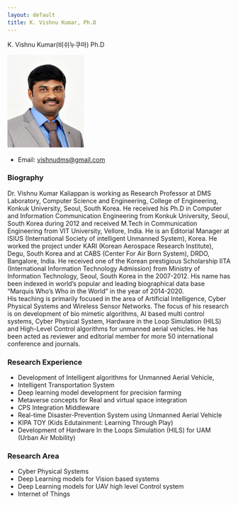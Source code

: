 ```yaml
---
layout: default
title: K. Vishnu Kumar, Ph.D
---
```


K. Vishnu Kumar(비쉬누쿠마) Ph.D

![alt_text](./VishnuKumar.png)

*	Email: vishnudms@gmail.com



### Biography 
Dr. Vishnu Kumar Kaliappan is working as Research Professor at DMS Laboratory, Computer Science and Engineering, College of Engineering, Konkuk University, Seoul, South Korea. 
He received his Ph.D in Computer and Information Communication Engineering from Konkuk University, Seoul, South Korea during 2012 and 
received M.Tech in Communication Engineering from VIT University, Vellore, India. 
He is an Editorial Manager at ISIUS (International Society of intelligent Unmanned System), Korea. 
He worked the project under KARI (Korean Aerospace Research Institute), Degu, South Korea and at CABS (Center For Air Born System), DRDO, Bangalore, India. 
He received one of the Korean prestigious Scholarship IITA (International Information Technology Admission) 
from Ministry of Information Technology, Seoul, South Korea in the 2007-2012. 
His name has been indexed in world’s popular and leading biographical data base “Marquis Who’s Who in the World” in the year of 2014-2020.  
His teaching is primarily focused in the area of Artificial Intelligence, Cyber Physical Systems and Wireless Sensor Networks. 
The focus of his research is on development of bio mimetic algorithms, AI based multi control systems, 
Cyber Physical System, Hardware in the Loop Simulation (HILS) and High-Level Control algorithms for unmanned aerial vehicles. 
He has been acted as reviewer and editorial member for more 50 international conference and journals.  

### Research Experience
*	Development of Intelligent algorithms for Unmanned Aerial Vehicle,
*	Intelligent Transportation System
*	Deep learning model development for precision farming
*	Metaverse concepts for Real and virtual space integration
*	CPS Integration Middleware
*	Real-time Disaster-Prevention System using Unmanned Aerial Vehicle
*	KIPA TOY (Kids Edutainment: Learning Through Play)
*	Development of Hardware In the Loops Simulation (HILS) for UAM (Urban Air Mobility)

### Research Area
*	Cyber Physical Systems
*	Deep Learning models for Vision based systems 
*	Deep Learning models for UAV high level Control system 
*	Internet of Things


